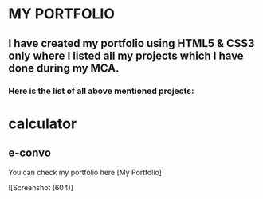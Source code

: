 # MY PORTFOLIO

## I have created my portfolio using **HTML5** & **CSS3** only where I listed all my  projects which I have done during  my MCA. 

### Here is the list of all above mentioned projects: ###

# calculator
## e-convo


You can check my portfolio here [My Portfolio]

![Screenshot (604)]




